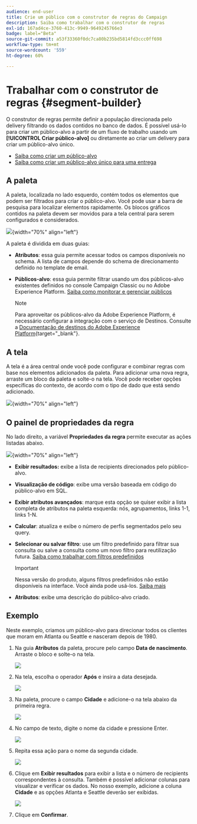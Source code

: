 ```yaml
---
audience: end-user
title: Crie um público com o construtor de regras do Campaign
description: Saiba como trabalhar com o construtor de regras
exl-id: 167ad4ce-3760-413c-9949-9649245766e3
badge: label="Beta"
source-git-commit: a53f33360f0dc7ca80b235bd5814fd3ccc0ff698
workflow-type: tm+mt
source-wordcount: '559'
ht-degree: 60%

---
```


# Trabalhar com o construtor de regras {#segment-builder}

O construtor de regras permite definir a população direcionada pelo delivery filtrando os dados contidos no banco de dados. É possível usá-lo para criar um público-alvo a partir de um fluxo de trabalho usando um **[!UICONTROL Criar público-alvo]** ou diretamente ao criar um delivery para criar um público-alvo único.

* [Saiba como criar um público-alvo](create-audience.md)
* [Saiba como criar um público-alvo único para uma entrega](one-time-audience.md)

## A paleta

A paleta, localizada no lado esquerdo, contém todos os elementos que podem ser filtrados para criar o público-alvo. Você pode usar a barra de pesquisa para localizar elementos rapidamente. Os blocos gráficos contidos na paleta devem ser movidos para a tela central para serem configurados e considerados.

![](assets/segment-builder2.png){width="70%" align="left"}

A paleta é dividida em duas guias:

* **Atributos**: essa guia permite acessar todos os campos disponíveis no schema. A lista de campos depende do schema de direcionamento definido no template de email.

* **Públicos-alvo**: essa guia permite filtrar usando um dos públicos-alvo existentes definidos no console Campaign Classic ou no Adobe Experience Platform. [Saiba como monitorar e gerenciar públicos](manage-audience.md)

  >[!NOTE]
  >
  >Para aproveitar os públicos-alvo da Adobe Experience Platform, é necessário configurar a integração com o serviço de Destinos. Consulte a [Documentação de destinos do Adobe Experience Platform](https://experienceleague.adobe.com/docs/experience-platform/destinations/home.html?lang=pt-BR){target="_blank"}.

## A tela

A tela é a área central onde você pode configurar e combinar regras com base nos elementos adicionados da paleta. Para adicionar uma nova regra, arraste um bloco da paleta e solte-o na tela. Você pode receber opções específicas do contexto, de acordo com o tipo de dado que está sendo adicionado.

![](assets/segment-builder4.png){width="70%" align="left"}

## O painel de propriedades da regra

No lado direito, a variável **Propriedades da regra** permite executar as ações listadas abaixo.

![](assets/segment-builder5.png){width="70%" align="left"}

* **Exibir resultados:** exibe a lista de recipients direcionados pelo público-alvo.
* **Visualização de código**: exibe uma versão baseada em código do público-alvo em SQL.
* **Exibir atributos avançados**: marque esta opção se quiser exibir a lista completa de atributos na paleta esquerda: nós, agrupamentos, links 1-1, links 1-N.
* **Calcular**: atualiza e exibe o número de perfis segmentados pelo seu query.
* **Selecionar ou salvar filtro**: use um filtro predefinido para filtrar sua consulta ou salve a consulta como um novo filtro para reutilização futura. [Saiba como trabalhar com filtros predefinidos](../get-started/predefined-filters.md)

  >[!IMPORTANT]
  >
  >Nessa versão do produto, alguns filtros predefinidos não estão disponíveis na interface. Você ainda pode usá-los. [Saiba mais](../get-started/guardrails.md#predefined-filters-filters-guardrails-limitations)

* **Atributos**: exibe uma descrição do público-alvo criado.

## Exemplo

Neste exemplo, criamos um público-alvo para direcionar todos os clientes que moram em Atlanta ou Seattle e nasceram depois de 1980.

1. Na guia **Atributos** da paleta, procure pelo campo **Data de nascimento**. Arraste o bloco e solte-o na tela.

   ![](assets/segment-builder6.png)

1. Na tela, escolha o operador **Após** e insira a data desejada.

   ![](assets/segment-builder7.png)

1. Na paleta, procure o campo **Cidade** e adicione-o na tela abaixo da primeira regra.

   ![](assets/segment-builder8.png)

1. No campo de texto, digite o nome da cidade e pressione Enter.

   ![](assets/segment-builder9.png)

1. Repita essa ação para o nome da segunda cidade.

   ![](assets/segment-builder10.png)

1. Clique em **Exibir resultados** para exibir a lista e o número de recipients correspondentes à consulta. Também é possível adicionar colunas para visualizar e verificar os dados. No nosso exemplo, adicione a coluna **Cidade** e as opções Atlanta e Seattle deverão ser exibidas.

   ![](assets/segment-builder11.png)

1. Clique em **Confirmar**.